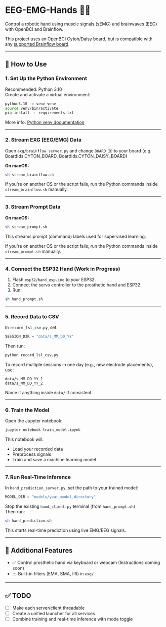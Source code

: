 # EEG-EMG-Hands 🤖🧠  
Control a robotic hand using muscle signals (sEMG) and brainwaves (EEG) with OpenBCI and Brainflow.

This project uses an OpenBCI Cyton/Daisy board, but is compatible with any [supported Brainflow board](https://brainflow.readthedocs.io/en/stable/SupportedBoards.html).

---

## 🚀 How to Use

### 1. Set Up the Python Environment

Recommended: Python 3.10  
Create and activate a virtual environment:

```bash
python3.10 -m venv venv
source venv/bin/activate
pip install -r requirements.txt
```

More info: [Python venv documentation](https://docs.python.org/3/library/venv.html)

---

### 2. Stream EXG (EEG/EMG) Data

Open `exg/brainflow_server.py` and change `BOARD_ID` to your board (e.g. 
BoardIds.CYTON_BOARD, BoardIds.CYTON_DAISY_BOARD)

**On macOS:**
```bash
sh stream_brainflow.sh
```

If you're on another OS or the script fails, run the Python commands inside `stream_brainflow.sh` manually.

---

### 3. Stream Prompt Data

**On macOS:**
```bash
sh stream_prompt.sh
```

This streams prompt (command) labels used for supervised learning.

If you're on another OS or the script fails, run the Python commands inside `stream_prompt.sh` manually.

---

### 4. Connect the ESP32 Hand (Work in Progress)

1. Flash `esp32/hand_esp.ino` to your ESP32.
2. Connect the servo controller to the prosthetic hand and ESP32.
3. Run:
```bash
sh hand_prompt.sh
```

---

### 5. Record Data to CSV

In `record_lsl_csv.py`, set:

```python
SESSION_DIR = "data/s_MM_DD_YY"
```

Then run:
```bash
python record_lsl_csv.py
```

To record multiple sessions in one day (e.g., new electrode placements), use:

```
data/s_MM_DD_YY_1
data/s_MM_DD_YY_2
```

Name it anything inside `data/` if consistent.

---

### 6. Train the Model

Open the Jupyter notebook:

```bash
jupyter notebook train_model.ipynb
```

This notebook will:
- Load your recorded data
- Preprocess signals
- Train and save a machine learning model

---

### 7. Run Real-Time Inference

In `hand_prediction_server.py`, set the path to your trained model:

```python
MODEL_DIR = "models/your_model_directory"
```

Stop the existing `hand_client.py` terminal (from `hand_prompt.sh`)  
Then run:

```bash
sh hand_prediction.sh
```

This starts real-time prediction using live EMG/EEG signals.

---

## 🧩 Additional Features

- ✅ Control prosthetic hand via keyboard or webcam (Instructions coming soon)
- 📉 Built-in filters (EMA, SMA, IIR) in `exg/`

---

## ✅ TODO

- [ ] Make each server/client threadable
- [ ] Create a unified launcher for all services
- [ ] Combine training and real-time inference with mode toggle